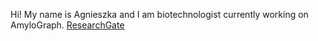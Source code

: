 Hi! My name is Agnieszka and I am biotechnologist currently working on AmyloGraph.
[ResearchGate](https://www.researchgate.net/profile/Agnieszka-Barbach)
